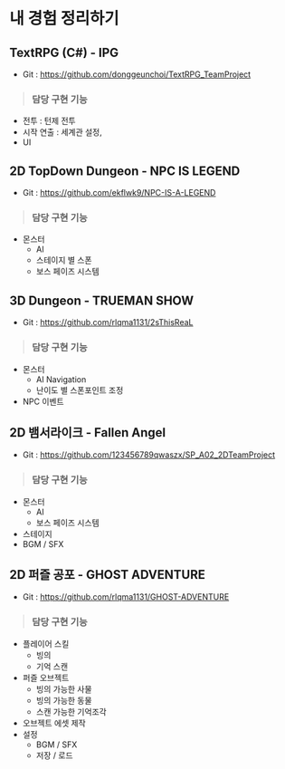 # 내 경험 정리하기
## TextRPG (C#) - IPG
  - Git : https://github.com/donggeunchoi/TextRPG_TeamProject

> ### 담당 구현 기능
- 전투 : 턴제 전투
- 시작 연출 : 세계관 설정, 
- UI 
## 2D TopDown Dungeon - NPC IS LEGEND
- Git : https://github.com/ekflwk9/NPC-IS-A-LEGEND
> ### 담당 구현 기능
- 몬스터
  -  AI
  -  스테이지 별 스폰
  -  보스 페이즈 시스템
## 3D Dungeon - TRUEMAN SHOW
- Git : https://github.com/rlqma1131/2sThisReaL
> ### 담당 구현 기능
- 몬스터
  - AI Navigation
  - 난이도 별 스폰포인트 조정
- NPC 이벤트
## 2D 뱀서라이크 - Fallen Angel
- Git : https://github.com/123456789qwaszx/SP_A02_2DTeamProject
> ### 담당 구현 기능
- 몬스터
  - AI
  - 보스 페이즈 시스템
- 스테이지
- BGM / SFX
## 2D 퍼즐 공포 - GHOST ADVENTURE
- Git : https://github.com/rlqma1131/GHOST-ADVENTURE
> ### 담당 구현 기능
- 플레이어 스킬
   - 빙의
   - 기억 스캔
- 퍼즐 오브젝트
  - 빙의 가능한 사물
  - 빙의 가능한 동물
  - 스캔 가능한 기억조각
- 오브젝트 에셋 제작
- 설정
   - BGM / SFX
   - 저장 / 로드